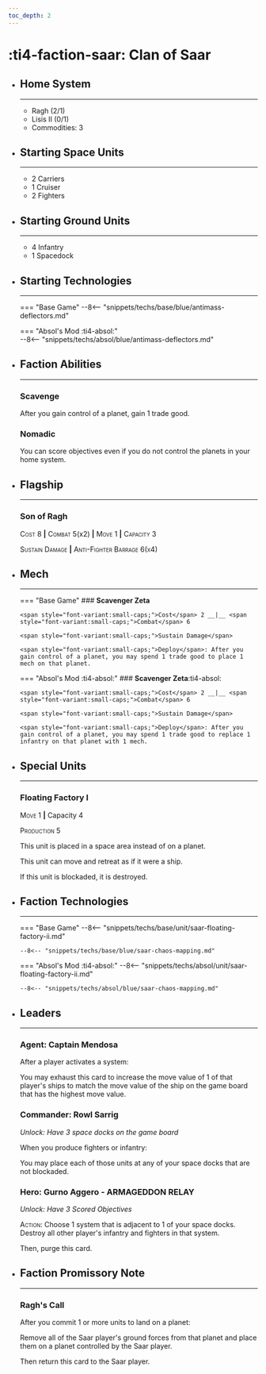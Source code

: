 ```yaml
---
toc_depth: 2
---
```


# :ti4-faction-saar: Clan of Saar

<div class="grid cards" markdown>

-   ## __Home System__

    ---

    * Ragh (2/1)
    * Lisis II (0/1)
    * Commodities: 3

</div>

<div class="grid cards" markdown>

-   ## __Starting Space Units__

    ---

    * 2 Carriers
    * 1 Cruiser
    * 2 Fighters

-   ## __Starting Ground Units__

    ---

    * 4 Infantry
    * 1 Spacedock

-   ## __Starting Technologies__

    ---
    === "Base Game"
        --8<-- "snippets/techs/base/blue/antimass-deflectors.md"

    === "Absol's Mod :ti4-absol:"  
        --8<-- "snippets/techs/absol/blue/antimass-deflectors.md"

-   ## __Faction Abilities__

    ---
    ### **Scavenge**
    
    After you gain control of a planet, gain 1 trade good.

    ### **Nomadic**

    You can score objectives even if you do not control the planets in your home system.

-   ## __Flagship__

    ---
    ### **Son of Ragh**
    
    <span style="font-variant:small-caps;">Cost</span> 8 __|__ <span style="font-variant:small-caps;">Combat</span> 5(x2) __|__ <span style="font-variant:small-caps;">Move</span> 1 __|__ <span style="font-variant:small-caps;">Capacity</span> 3
    
    <span style="font-variant:small-caps;">Sustain Damage</span>
    __|__ <span style="font-variant:small-caps;">Anti-Fighter Barrage 6(x4)</span>

-   ## __Mech__

    ---
    === "Base Game"
        ### **Scavenger Zeta**
        
        <span style="font-variant:small-caps;">Cost</span> 2 __|__ <span style="font-variant:small-caps;">Combat</span> 6
        
        <span style="font-variant:small-caps;">Sustain Damage</span>

        <span style="font-variant:small-caps;">Deploy</span>: After you gain control of a planet, you may spend 1 trade good to place 1 mech on that planet.

    === "Absol's Mod :ti4-absol:"
        ### **Scavenger Zeta**:ti4-absol:
        
        <span style="font-variant:small-caps;">Cost</span> 2 __|__ <span style="font-variant:small-caps;">Combat</span> 6
        
        <span style="font-variant:small-caps;">Sustain Damage</span>

        <span style="font-variant:small-caps;">Deploy</span>: After you gain control of a planet, you may spend 1 trade good to replace 1 infantry on that planet with 1 mech.

</div>

<div class="grid cards" markdown>

-   ## __Special Units__

    ---
    ### **Floating Factory I**
    
    <span style="font-variant:small-caps;">Move</span> 1 __|__ Capacity 4

    <span style="font-variant:small-caps;">Production 5</span>

    This unit is placed in a space area instead of on a planet.

    This unit can move and retreat as if it were a ship.

    If this unit is blockaded, it is destroyed.

</div>

<div class="grid cards" markdown>

-   ## __Faction Technologies__

    ---
    === "Base Game"
        --8<-- "snippets/techs/base/unit/saar-floating-factory-ii.md"

        --8<-- "snippets/techs/base/blue/saar-chaos-mapping.md"

    === "Absol's Mod :ti4-absol:"
        --8<-- "snippets/techs/absol/unit/saar-floating-factory-ii.md"

        --8<-- "snippets/techs/absol/blue/saar-chaos-mapping.md"

-   ## __Leaders__

    ---
    ### **Agent**: Captain Mendosa
    
    After a player activates a system:
    
    You may exhaust this card to increase the move value of 1 of that player's ships to match the move value of the ship on the game board that has the highest move value.

    ### **Commander**: Rowl Sarrig
    
    _Unlock: Have 3 space docks on the game board_

    When you produce fighters or infantry:
    
    You may place each of those units at any of your space docks that are not blockaded.

    ### **Hero**: Gurno Aggero - ARMAGEDDON RELAY
    
    _Unlock: Have 3 Scored Objectives_

    <span style="font-variant:small-caps;">Action</span>: Choose 1 system that is adjacent to 1 of your space docks. 
    Destroy all other player's infantry and fighters in that system.

    Then, purge this card.

-   ## __Faction Promissory Note__

    ---
    ### **Ragh's Call**
    
    After you commit 1 or more units to land on a planet:

    Remove all of the Saar player's ground forces from that planet and place them on a planet controlled by the Saar player.

    Then return this card to the Saar player.

</div>